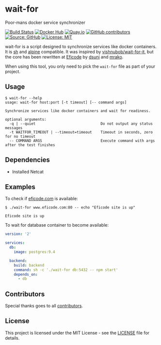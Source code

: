 # wait-for

Poor-mans docker service synchronizer

[![Build Status](https://img.shields.io/drone/build/thegeeklab/wait-for?logo=drone)](https://cloud.drone.io/thegeeklab/wait-for)
[![Docker Hub](https://img.shields.io/badge/dockerhub-latest-blue.svg?logo=docker&logoColor=white)](https://hub.docker.com/r/thegeeklab/wait-for)
[![Quay.io](https://img.shields.io/badge/quay-latest-blue.svg?logo=docker&logoColor=white)](https://quay.io/repository/thegeeklab/wait-for)
[![GitHub contributors](https://img.shields.io/github/contributors/thegeeklab/wait-for)](https://github.com/thegeeklab/wait-for/graphs/contributors)
[![Source: GitHub](https://img.shields.io/badge/source-github-blue.svg?logo=github&logoColor=white)](https://github.com/thegeeklab/wait-for)
[![License: MIT](https://img.shields.io/github/license/thegeeklab/wait-for)](https://github.com/thegeeklab/wait-for/blob/master/LICENSE)

wait-for is a script designed to synchronize services like docker containers. It is [sh](https://en.wikipedia.org/wiki/Bourne_shell) and [alpine](https://alpinelinux.org/) compatible. It was inspired by [vishnubob/wait-for-it](https://github.com/vishnubob/wait-for-it), but the core has been rewritten at [Eficode](http://eficode.com/) by [dsuni](https://github.com/dsuni) and [mrako](https://github.com/mrako).

When using this tool, you only need to pick the `wait-for` file as part of your project.

## Usage

```Shell
$ wait-for --help
usage: wait-for host:port [-t timeout] [-- command args]

Synchronize services like docker containers and wait for readiness.

optional arguments:
  -q | --quiet                              Do not output any status messages
  -t WAITFOR_TIMEOUT | --timeout=timeout    Timeout in seconds, zero for no timeout
  -- COMMAND ARGS                           Execute command with args after the test finishes
```

## Dependencies

- Installed Netcat

## Examples

To check if [eficode.com](https://eficode.com) is available:

```Shell
$ ./wait-for www.eficode.com:80 -- echo "Eficode site is up"

Eficode site is up
```

To wait for database container to become available:

```Yaml
version: '2'

services:
  db:
    image: postgres:9.4

  backend:
    build: backend
    command: sh -c './wait-for db:5432 -- npm start'
    depends_on:
      - db
```

## Contributors

Special thanks goes to all [contributors](https://github.com/thegeeklab/wait-for/graphs/contributors).

## License

This project is licensed under the MIT License - see the [LICENSE](https://github.com/thegeeklab/wait-for/blob/master/LICENSE) file for details.
